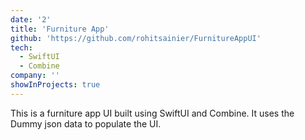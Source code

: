 ```yaml
---
date: '2'
title: 'Furniture App'
github: 'https://github.com/rohitsainier/FurnitureAppUI'
tech:
  - SwiftUI
  - Combine
company: ''
showInProjects: true
---
```


This is a furniture app UI built using SwiftUI and Combine. It uses the Dummy json data to populate the UI.